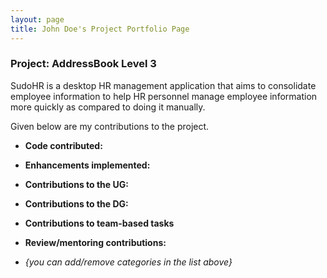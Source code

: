 ```yaml
---
layout: page
title: John Doe's Project Portfolio Page
---
```


### Project: AddressBook Level 3

SudoHR is a desktop HR management application that aims to consolidate employee information to help HR personnel manage employee information more quickly as compared to doing it manually.  

Given below are my contributions to the project.

* **Code contributed:**

* **Enhancements implemented:**

* **Contributions to the UG:**


* **Contributions to the DG:**


* **Contributions to team-based tasks**
* **Review/mentoring contributions:**


* _{you can add/remove categories in the list above}_
